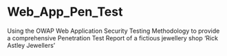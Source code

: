 # Web_App_Pen_Test
Using the OWAP Web Application Security Testing Methodology to provide a comprehensive Penetration Test Report of a fictious jewellery shop ‘Rick Astley Jewellers’

